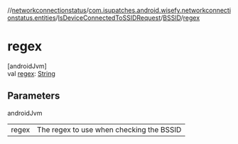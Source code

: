 //[networkconnectionstatus](../../../../index.md)/[com.isupatches.android.wisefy.networkconnectionstatus.entities](../../index.md)/[IsDeviceConnectedToSSIDRequest](../index.md)/[BSSID](index.md)/[regex](regex.md)

# regex

[androidJvm]\
val [regex](regex.md): [String](https://kotlinlang.org/api/latest/jvm/stdlib/kotlin/-string/index.html)

## Parameters

androidJvm

| | |
|---|---|
| regex | The regex to use when checking the BSSID |
